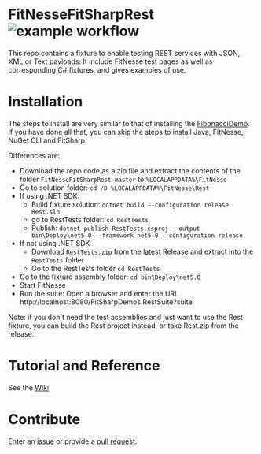 # FitNesseFitSharpRest ![example workflow](https://github.com/essenius/FitNesseFitSharpRest/actions/workflows/fitsharp-rest-ci.yml/badge.svg)
This repo contains a fixture to enable testing REST services with JSON, XML or Text payloads. It include FitNesse test pages as well as 
corresponding C# fixtures, and gives examples of use.

# Installation
The steps to install are very similar to that of installing the [FibonacciDemo](../../../FitNesseFitSharpFibonacciDemo). If you have done all that, you can skip the steps to install Java, FitNesse, NuGet CLI and FitSharp.

Differences are:
* Download the repo code as a zip file and extract the contents of the folder `FitNesseFitSharpRest-master` to `%LOCALAPPDATA%\FitNesse` 
* Go to solution folder: `cd /D %LOCALAPPDATA%\FitNesse\Rest`
* If using .NET SDK:
    * Build fixture solution: `dotnet build --configuration release Rest.sln`
    * go to RestTests folder: `cd RestTests`
    * Publish: `dotnet publish RestTests.csproj --output bin\Deploy\net5.0 --framework net5.0 --configuration release`
* If not using .NET SDK
    * Download `RestTests.zip` from the latest [Release](../../releases) and extract into the `RestTests` folder
    * Go to the RestTests folder `cd RestTests`
* Go to the fixture assembly folder: `cd bin\Deploy\net5.0`
* Start FitNesse 
* Run the suite: Open a browser and enter the URL http://localhost:8080/FitSharpDemos.RestSuite?suite

Note: if you don't need the test assemblies and just want to use the Rest fixture, you can build the Rest project instead, or take Rest.zip from the release.

# Tutorial and Reference
See the [Wiki](../../wiki)

# Contribute
Enter an [issue](../../issues) or provide a [pull request](../../pulls). 
